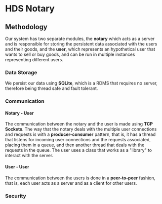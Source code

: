 # HDS Notary

## Methodology

Our system has two separate modules, the **notary** which acts as a server and is responsible for storing the persistent data associated with the users and their goods, and the **user**, which represents an hypothetical user that wants to sell or buy goods, and can be run in multiple instances representing different users.

### Data Storage

We persist our data using **SQLite**, which is a RDMS that requires no server, therefore being thread safe and fault tolerant.

### Communication

#### Notary - User

The communication between the notary and the user is made using **TCP Sockets**. The way that the notary deals with the multiple user connections and requests is with a **producer-consumer** pattern, that is, it has a thread that listens for incoming user connections and the requests associated, placing them in a queue, and then another thread that deals with the requests in the queue. The user uses a class that works as a "library" to interact with the server.

#### User - User

The communication between the users is done in a **peer-to-peer** fashion, that is, each user acts as a server and as a client for other users.

### Security

